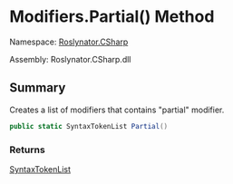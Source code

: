# Modifiers\.Partial\(\) Method

Namespace: [Roslynator.CSharp](../../README.md)

Assembly: Roslynator\.CSharp\.dll

## Summary

Creates a list of modifiers that contains "partial" modifier\.

```csharp
public static SyntaxTokenList Partial()
```

### Returns

[SyntaxTokenList](https://docs.microsoft.com/en-us/dotnet/api/microsoft.codeanalysis.syntaxtokenlist)





